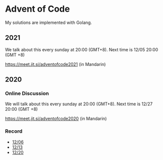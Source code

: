 # Advent of Code

My solutions are implemented with Golang.

## 2021

We talk about this every sunday at 20:00 (GMT+8). Next time is 12/05 20:00 (GMT +8)

https://meet.jit.si/adventofcode2021 (in Mandarin)

## 2020

### Online Discussion

We will talk about this every sunday at 20:00 (GMT+8). Next time is 12/27 20:00 (GMT +8)

https://meet.jit.si/adventofcode2020 (in Mandarin)

### Record

* [12/06](https://www.dropbox.com/s/2126thn1grgsjcp/adventofcode2020%20on%202020-12-06%2013-02.mp4?dl=0)
* [12/13](https://www.dropbox.com/s/e6d3jmed87cs98v/adventofcode2020%20on%202020-12-13%2012-57.mp4?dl=0)
* [12/20](https://www.dropbox.com/s/6qqfsz90cczoxrl/adventofcode2020%20on%202020-12-20%2012-59.mp4?dl=0)